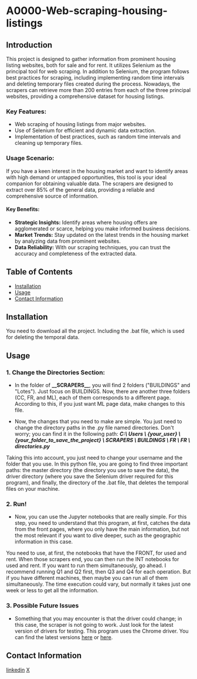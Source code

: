 # A0000-Web-scraping-housing-listings

## Introduction
This project is designed to gather information from prominent housing listing websites, both for sale and for rent. It utilizes Selenium as the principal tool for web scraping. In addition to Selenium, the program follows best practices for scraping, including implementing random time intervals and deleting temporary files created during the process.
Nowadays, the scrapers can retrieve more than 200 entries from each of the three principal websites, providing a comprehensive dataset for housing listings.

### Key Features:
- Web scraping of housing listings from major websites.
- Use of Selenium for efficient and dynamic data extraction.
- Implementation of best practices, such as random time intervals and cleaning up temporary files.

### Usage Scenario:
If you have a keen interest in the housing market and want to identify areas with high demand or untapped opportunities, this tool is your ideal companion for obtaining valuable data. The scrapers are designed to extract over 85% of the general data, providing a reliable and comprehensive source of information.

#### Key Benefits:
- **Strategic Insights:** Identify areas where housing offers are agglomerated or scarce, helping you make informed business decisions.
- **Market Trends:** Stay updated on the latest trends in the housing market by analyzing data from prominent websites.
- **Data Reliability:** With our scraping techniques, you can trust the accuracy and completeness of the extracted data.

## Table of Contents
- [Installation](#installation)
- [Usage](#usage)
- [Contact Information](#contact-information)


## Installation
You need to download all the project. Including the .bat file, which is used for deleting the temporal data. 

## Usage

### 1. Change the Directories Section:

- In the folder of **\_\_SCRAPERS\_\_**, you will find 2 folders ("BUILDINGS" and "Lotes"). Just focus on BUILDINGS. Now, there are another three folders (CC, FR, and ML), each of them corresponds to a different page. According to this, if you just want ML page data, make changes to this file.

- Now, the changes that you need to make are simple. You just need to change the directory paths in the .py file named directories. Don't worry; you can find it in the following path: *__C:\ Users \ {your_user} \ {your_folder_to_save_the_project} \ SCRAPERS \ BUILDINGS \ FR \ FR \ directories.py__*

Taking this into account, you just need to change your username and the folder that you use. In this python file, you are going to find three important paths: the master directory (the directory you use to save the data), the driver directory (where you save the Selenium driver required for this program), and finally, the directory of the .bat file, that deletes the temporal files on your machine.

### 2. Run!

- Now, you can use the Jupyter notebooks that are really simple. For this step, you need to understand that this program, at first, catches the data from the front pages, where you only have the main information, but not the most relevant if you want to dive deeper, such as the geographic information in this case.

You need to use, at first, the notebooks that have the FRONT, for used and rent. When those scrapers end, you can then run the INT notebooks for used and rent. If you want to run them simultaneously, go ahead. I recommend running Q1 and Q2 first, then Q3 and Q4 for each operation. But if you have different machines, then maybe you can run all of them simultaneously. The time execution could vary, but normally it takes just one week or less to get all the information.

### 3. Possible Future Issues

- Something that you may encounter is that the driver could change; in this case, the scraper is not going to work. Just look for the latest version of drivers for testing. This program uses the Chrome driver. You can find the latest versions [here](https://chromedriver.chromium.org/downloads) or [here](https://googlechromelabs.github.io/chrome-for-testing/).


## Contact Information
[linkedin](https://www.linkedin.com/in/luis-gwp7/)
[X](https://www.linkedin.com/in/luis-gwp7/)

